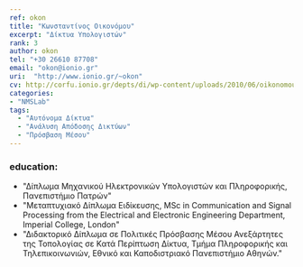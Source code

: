 ```yaml
---
ref: okon
title: "Κωνσταντίνος Οικονόμου"
excerpt: "Δίκτυα Υπολογιστών"
rank: 3
author: okon
tel: "+30 26610 87708"
email: "okon@ionio.gr"
uri:  "http://www.ionio.gr/~okon"
cv: http://corfu.ionio.gr/depts/di/wp-content/uploads/2010/06/oikonomou_cv_gr_2011.pdf
categories:
- "NMSLab"
tags:
  - "Αυτόνομα Δίκτυα"
  - "Ανάλυση Απόδοσης Δικτύων"
  - "Πρόσβαση Μέσου"
---
```


### education:
  - "Δίπλωμα Μηχανικού Ηλεκτρονικών Υπολογιστών και Πληροφορικής, Πανεπιστήμιο Πατρών"
  - "Μεταπτυχιακό Δίπλωμα Ειδίκευσης, MSc in Communication and Signal Processing from the Electrical and Electronic Engineering Department, Imperial College, London"
  - "Διδακτορικό Δίπλωμα σε Πολιτικές Πρόσβασης Μέσου Ανεξάρτητες της Τοπολογίας σε Κατά Περίπτωση Δίκτυα, Τμήμα Πληροφορικής και Τηλεπικοινωνιών, Εθνικό και Καποδιστριακό Πανεπιστήμιο Αθηνών."
  
  
